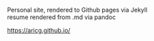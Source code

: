Personal site, rendered to Github pages via Jekyll\
resume rendered from .md via pandoc

<https://aricg.github.io/>
